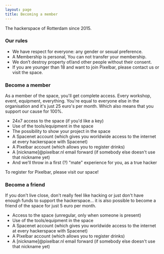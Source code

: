 ```yaml
---
layout: page
title: Becoming a member
---
```


<p class="message">
  The hackerspace of Rotterdam since 2015.
</p>

### Our rules
* We have respect for everyone: any gender or sexual preference.
* A Membership is personal, You can not transfer your membership.
* We don’t destroy property of/and other people without their consent.
* If you are younger than 18 and want to join Pixelbar, please contact us or visit the space.

### Become a member
As a member of the space, you'll get complete access. Every workshop, event, equipment, everything. You're equal to everyone else in the organisation and it's just 25 euro's per month. Which also means that you support our cause for 100%.

* 24x7 access to the space (if you'd like a key)
* Use of the tools/equipment in the space
* The possibility to show your project in the space
* A Spacenet account (which gives you worldwide access to the internet at every hackerspace with Spacenet)
* A Pixelbar account (which allows you to register drinks)
* A [nickname]@pixelbar.nl email forward (if somebody else doesn't use that nickname yet)
* And we'll throw in a first (?) "mate" experience for you, as a true hacker

<!--
\- [Register](/register)
-->
To register for Pixelbar, please visit our space!

### Become a friend

If you don't live close, don't really feel like hacking or just don't have enough funds to support the hackerspace... it is also possible to become a friend of the space for just 5 euro per month.

* Access to the space (unregular, only when someone is present)
* Use of the tools/equipment in the space
* A Spacenet account (which gives you worldwide access to the internet at every hackerspace with Spacenet)
* A Pixelbar account (which allows you to register drinks)
* A [nickname]@pixelbar.nl email forward (if somebody else doesn't use that nickname yet)

<!--
\- [Register](/register)
-->

